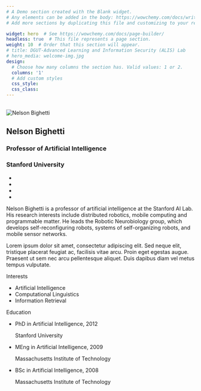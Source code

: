 ```yaml
---
# A Demo section created with the Blank widget.
# Any elements can be added in the body: https://wowchemy.com/docs/writing-markdown-latex/
# Add more sections by duplicating this file and customizing to your requirements.

widget: hero  # See https://wowchemy.com/docs/page-builder/
headless: true  # This file represents a page section.
weight: 10  # Order that this section will appear.
# title: DGUT-Advanced Learning and Information Security (ALIS) Lab
# hero_media: welcome-img.jpg
design:
  # Choose how many columns the section has. Valid values: 1 or 2.
  columns: '1'
  # Add custom styles
  css_style:
  css_class:
---
```


<br>

<!-- The **DGUT-301 ALIS-Lab** has been a center of excellence for Artificial Intelligence research, teaching, and practice since its founding in 2016. -->

<section id="profile-page" class="pt-5">
    <div class="container">
        <div class="row">
            <div class="col-12 col-lg-4">
                <div id="profile"><img class="avatar avatar-circle" src="https://research-group.netlify.app/author/nelson-bighetti/avatar_hube350cae9c7ebe2ed4a58d0f8e0a54cc_2104099_270x270_fill_q75_lanczos_center.jpg" alt="Nelson Bighetti">
                    <div class="portrait-title">
                        <h2>Nelson Bighetti</h2>
                        <h3>Professor of Artificial Intelligence</h3>
                        <h3><span>Stanford University</span></h3>
                    </div>
                    <ul class="network-icon" aria-hidden="true">
                        <li><a href="mailto:test@example.org" aria-label="envelope"><i
                                    class="fas fa-envelope big-icon"></i></a></li>
                        <li><a href="https://twitter.com/GeorgeCushen" target="_blank" rel="noopener"
                                aria-label="twitter"><i class="fab fa-twitter big-icon"></i></a></li>
                        <li><a href="https://scholar.google.co.uk/citations?user=sIwtMXoAAAAJ" target="_blank"
                                rel="noopener" aria-label="google-scholar"><i
                                    class="ai ai-google-scholar big-icon"></i></a></li>
                        <li><a href="https://github.com/gcushen" target="_blank" rel="noopener" aria-label="github"><i
                                    class="fab fa-github big-icon"></i></a></li>
                    </ul>
                </div>
            </div>
            <div class="col-12 col-lg-8">
                <div class="article-style">
                    <p>Nelson Bighetti is a professor of artificial intelligence at the Stanford AI Lab. His research
                        interests include distributed robotics, mobile computing and programmable matter. He leads the
                        Robotic Neurobiology group, which develops self-reconfiguring robots, systems of self-organizing
                        robots, and mobile sensor networks.</p>
                    <p>Lorem ipsum dolor sit amet, consectetur adipiscing elit. Sed neque elit, tristique placerat
                        feugiat ac, facilisis vitae arcu. Proin eget egestas augue. Praesent ut sem nec arcu
                        pellentesque aliquet. Duis dapibus diam vel metus tempus vulputate.</p>
                </div>
                <div class="row">
                    <div class="col-md-5">
                        <div class="section-subheading">Interests</div>
                        <ul class="ul-interests mb-0">
                            <li>Artificial Intelligence</li>
                            <li>Computational Linguistics</li>
                            <li>Information Retrieval</li>
                        </ul>
                    </div>
                    <div class="col-md-7">
                        <div class="section-subheading">Education</div>
                        <ul class="ul-edu fa-ul mb-0">
                            <li><i class="fa-li fas fa-graduation-cap"></i>
                                <div class="description">
                                    <p class="course">PhD in Artificial Intelligence, 2012</p>
                                    <p class="institution">Stanford University</p>
                                </div>
                            </li>
                            <li><i class="fa-li fas fa-graduation-cap"></i>
                                <div class="description">
                                    <p class="course">MEng in Artificial Intelligence, 2009</p>
                                    <p class="institution">Massachusetts Institute of Technology</p>
                                </div>
                            </li>
                            <li><i class="fa-li fas fa-graduation-cap"></i>
                                <div class="description">
                                    <p class="course">BSc in Artificial Intelligence, 2008</p>
                                    <p class="institution">Massachusetts Institute of Technology</p>
                                </div>
                            </li>
                        </ul>
                    </div>
                </div>
            </div>
        </div>
    </div>
</section>
